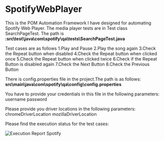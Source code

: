 # SpotifyWebPlayer

This is the POM Automation Framework I have designed for automating Spotify Web Player.
The media player tests  are in Test class SearchPageTest.
The path is <b>:src\test\java\com\spotify\qa\tests\SearchPageTest.java</b>

Test cases are as follows
1.Play and Pause
2.Play the song again 
3.Check the Repeat button when disabled
4.Check the Repeat button when clicked once
5.Check the Repeat button when clicked twice
6.Check if the Repeat Button is disabled again
7.Check the Next Button
8.Check the Previous Button

There is config.properties file in the project.The path is as follows:
<b>src\main\java\com\spotify\qa\config\config.properties</b>

You have to provide your credentials in this file in the following parameters:
username
password

Please provide you driver locations in the following parameters:
chromeDriverLocation
mozillaDriverLocation

Please find the execution status for the test cases:


![Execution Report Spotify](https://user-images.githubusercontent.com/68361185/118422534-666f1080-b691-11eb-9032-ce67669953e7.PNG)
